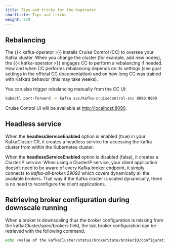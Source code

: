 ```yaml
---
title: Tips and tricks for the Koperator
shorttitle: Tips and tricks
weight: 970
---
```


## Rebalancing

The {{< kafka-operator >}} installs Cruise Control (CC) to oversee your Kafka cluster. When you change the cluster (for example, add new nodes), the {{< kafka-operator >}} engages CC to perform a rebalancing if needed. How and when CC performs rebalancing depends on its settings (see goal settings in the official CC documentation) and on how long CC was trained with Kafka’s behavior (this may take weeks).

You can also trigger rebalancing manually from the CC UI:

```bash
kubectl port-forward -n kafka svc/kafka-cruisecontrol-svc 8090:8090
```

Cruise Control UI will be available at [http://localhost:8090](http://localhost:8090).

## Headless service

When the **headlessServiceEnabled** option is enabled (true) in your KafkaCluster CR, it creates a headless service for accessing the kafka cluster from within the Kubernetes cluster.

When the **headlessServiceEnabled** option is disabled (false), it creates a ClusterIP service. When using a ClusterIP service, your client application doesn’t need to be aware of every Kafka broker endpoint, it simply connects to *kafka-all-broker:29092* which covers dynamically all the available brokers. That way if the Kafka cluster is scaled dynamically, there is no need to reconfigure the client applications.

## Retrieving broker configuration during downscale running

When a broker is downscaling thus the broker configuration is missing from the kafkaCluster/spec/brokers field, the last broker configuration can be retrieved with the following command.

```bash
echo <value of the kafkaCluster/status/brokerState/brokerID/configurationBackup> | base64 -d | gzip -d
```
